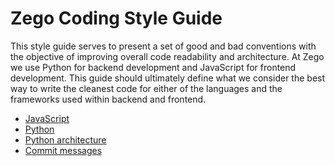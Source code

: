 # Zego Coding Style Guide

This style guide serves to present a set of good and bad conventions with the objective of improving overall code readability and architecture. 
At Zego we use Python for backend development and JavaScript for frontend development. This guide should ultimately define what we consider the best way to write the cleanest code for either of the languages and the frameworks used within backend and frontend.


- [JavaScript](/languages/JavaScript/index.md)
- [Python](/languages/Python/index.md)
- [Python architecture](/languages/Python/architecture.md)
- [Commit messages](CommitMessages.md)
